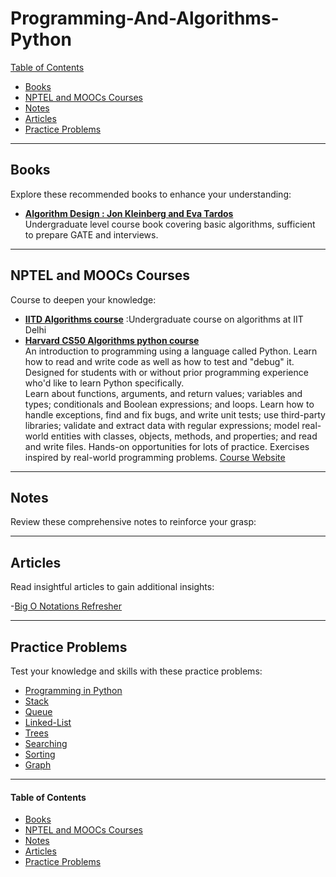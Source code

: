 
# Programming-And-Algorithms-Python

[Table of Contents](#table-of-contents)  
* [Books](#books)  
* [NPTEL and MOOCs Courses](#course)  
* [Notes](#notes)  
* [Articles](#articles)  
* [Practice Problems](#practice-problems)


---

## <a name="books"></a>Books

Explore these recommended books to enhance your understanding:

<!--
- [**"All of Statistics: A Concise Course in Statistical Inference"**](https://egrcc.github.io/docs/math/all-of-statistics.pdf) by  Larry Wasserman 
  A comprehensive resource for statistical theory and its applications.
-->

- **[Algorithm Design : Jon Kleinberg and Eva Tardos](https://web.cs.ucla.edu/~srinath/static/pdfs/AlgorithmDesign_%20EvaTardos.pdf)** \
Undergraduate level course book covering basic algorithms, sufficient to prepare GATE and interviews.

---

## <a name="course"></a>NPTEL and MOOCs Courses

Course to deepen your knowledge:

- **[IITD Algorithms course](https://www.cse.iitd.ac.in/~rjaiswal/Teaching/2022/COL351/lectures.html)** :Undergraduate course on algorithms at IIT Delhi
- **[Harvard CS50 Algorithms python course](https://www.youtube.com/playlist?list=PLhQjrBD2T3817j24-GogXmWqO5Q5vYy0V)** \
An introduction to programming using a language called Python. Learn how to read and write code as well as how to test and "debug" it. Designed for students with or without prior programming experience who'd like to learn Python specifically. \
Learn about functions, arguments, and return values; variables and types; conditionals and Boolean expressions; and loops. Learn how to handle exceptions, find and fix bugs, and write unit tests; use third-party libraries; validate and extract data with regular expressions; model real-world entities with classes, objects, methods, and properties; and read and write files. Hands-on opportunities for lots of practice. Exercises inspired by real-world programming problems. [Course Website](https://cs50.harvard.edu/python/2022/)
---

## <a name="notes"></a>Notes

Review these comprehensive notes to reinforce your grasp:

---

## <a name="articles"></a>Articles

Read insightful articles to gain additional insights:

-[Big O Notations Refresher](http://web.mit.edu/16.070/www/lecture/big_o.pdf)


---

## <a name="practice-problems"></a>Practice Problems

Test your knowledge and skills with these practice problems:

   * [Programming in Python](https://www.hackerrank.com/domains/python)
   * [Stack](https://www.hackerrank.com/domains/data-structures?filters%5Bsubdomains%5D%5B%5D=stacks)
   * [Queue](https://www.hackerrank.com/domains/data-structures?filters%5Bsubdomains%5D%5B%5D=queues)
   * [Linked-List](https://www.hackerrank.com/domains/data-structures?filters%5Bsubdomains%5D%5B%5D=linked-lists)
   * [Trees](https://www.hackerrank.com/domains/data-structures?filters%5Bsubdomains%5D%5B%5D=trees)
   * [Searching](https://www.hackerrank.com/domains/algorithms?filters%5Bsubdomains%5D%5B%5D=search)
   * [Sorting](https://www.hackerrank.com/domains/algorithms?filters%5Bsubdomains%5D%5B%5D=arrays-and-sorting)
   * [Graph](https://www.hackerrank.com/domains/algorithms?filters%5Bsubdomains%5D%5B%5D=graph-theory&filters%5Bdifficulty%5D%5B%5D=easy&filters%5Bdifficulty%5D%5B%5D=medium)

---

#### <a name="table-of-contents"></a>Table of Contents

* [Books](#books)  
* [NPTEL and MOOCs Courses](#course)  
* [Notes](#notes)  
* [Articles](#articles)  
* [Practice Problems](#practice-problems)

